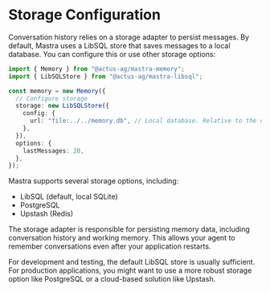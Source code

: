 # Storage Configuration

Conversation history relies on a storage adapter to persist messages. By default, Mastra uses a LibSQL store that saves messages to a local database. You can configure this or use other storage options:

```typescript
import { Memory } from "@actus-ag/mastra-memory";
import { LibSQLStore } from "@actus-ag/mastra-libsql";

const memory = new Memory({
  // Configure storage
  storage: new LibSQLStore({
    config: {
      url: "file:../../memory.db", // Local database. Relative to the output folder
    },
  }),
  options: {
    lastMessages: 20,
  },
});
```

Mastra supports several storage options, including:

- LibSQL (default, local SQLite)
- PostgreSQL
- Upstash (Redis)

The storage adapter is responsible for persisting memory data, including conversation history and working memory. This allows your agent to remember conversations even after your application restarts.

For development and testing, the default LibSQL store is usually sufficient. For production applications, you might want to use a more robust storage option like PostgreSQL or a cloud-based solution like Upstash.
